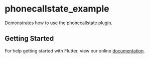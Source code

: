 # phonecallstate_example

Demonstrates how to use the phonecallstate plugin.

## Getting Started

For help getting started with Flutter, view our online
[documentation](https://flutter.io/).
